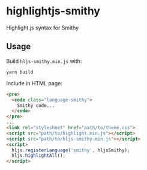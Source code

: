 # highlightjs-smithy

Highlight.js syntax for Smithy

## Usage

Build `hljs-smithy.min.js` with:

```
yarn build
```

Include in HTML page:

```html
<pre>
  <code class="language-smithy">
    Smithy code...
  </code>
</pre>
...
<link rel="stylesheet" href="path/to/theme.css">
<script src="path/to/highlight.min.js"></script>
<script src="path/to/hljs-smithy.min.js"></script>
<script>
  hljs.registerLanguage('smithy', hljsSmithy);
  hljs.highlightAll();
</script>
```